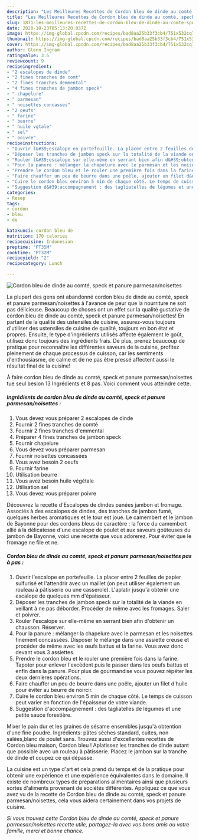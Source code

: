 ```yaml
---
description: "Les Meilleures Recettes de Cordon bleu de dinde au comté, speck et panure parmesan/noisettes"
title: "Les Meilleures Recettes de Cordon bleu de dinde au comté, speck et panure parmesan/noisettes"
slug: 1871-les-meilleures-recettes-de-cordon-bleu-de-dinde-au-comte-speck-et-panure-parmesan-noisettes
date: 2020-10-23T05:13:20.037Z
image: https://img-global.cpcdn.com/recipes/bad8aa25b33f3cb4/751x532cq70/cordon-bleu-de-dinde-au-comte-speck-et-panure-parmesannoisettes-photo-principale-de-la-recette.jpg
thumbnail: https://img-global.cpcdn.com/recipes/bad8aa25b33f3cb4/751x532cq70/cordon-bleu-de-dinde-au-comte-speck-et-panure-parmesannoisettes-photo-principale-de-la-recette.jpg
cover: https://img-global.cpcdn.com/recipes/bad8aa25b33f3cb4/751x532cq70/cordon-bleu-de-dinde-au-comte-speck-et-panure-parmesannoisettes-photo-principale-de-la-recette.jpg
author: Glenn Ingram
ratingvalue: 3.5
reviewcount: 9
recipeingredient:
- "2 escalopes de dinde"
- "2 fines tranches de comt"
- "2 fines tranches demmental"
- "4 fines tranches de jambon speck"
- " chapelure"
- " parmesan"
- " noisettes concasses"
- "2 oeufs"
- " farine"
- " beurre"
- " huile vgtale"
- " sel"
- " poivre"
recipeinstructions:
- "Ouvrir l&#39;escalope en portefeuille. La placer entre 2 feuilles de papier sulfurisé et l&#39;attendrir avec un maillet (on peut utiliser également un rouleau à pâtisserie ou une casserole). L&#39;aplatir jusqu&#39;à obtenir une escalope de quelques mm d&#39;épaisseur."
- "Déposer les tranches de jambon speck sur la totalité de la viande en veillant à ne pas déborder. Procéder de même avec les fromages. Saler et poivrer."
- "Rouler l&#39;escalope sur elle-même en serrant bien afin d&#39;obtenir un chausson. Réserver."
- "Pour la panure : mélanger la chapelure avec le parmesan et les noisettes finement concassées. Disposer le mélange dans une assiette creuse et procéder de même avec les œufs battus et la farine. Vous avez donc devant vous 3 assiettes."
- "Prendre le cordon bleu et le rouler une première fois dans la farine. Tapoter pour enlever l&#39;excédent puis le passer dans les oeufs battus et enfin dans la panure. Pour plus de gourmandise vous pouvez répéter les deux dernières opérations."
- "Faire chauffer un peu de beurre dans une poêle, ajouter un filet d&#39;huile pour éviter au beurre de noircir."
- "Cuire le cordon bleu environ 5 min de chaque côté. Le temps de cuisson peut varier en fonction de l&#39;épaisseur de votre viande."
- "Suggestion d&#39;accompagnement : des tagliatelles de légumes et une petite sauce forestière."
categories:
- Resep
tags:
- cordon
- bleu
- de

katakunci: cordon bleu de 
nutrition: 170 calories
recipecuisine: Indonesian
preptime: "PT35M"
cooktime: "PT32M"
recipeyield: "2"
recipecategory: Lunch

---
```



![Cordon bleu de dinde au comté, speck et panure parmesan/noisettes](https://img-global.cpcdn.com/recipes/bad8aa25b33f3cb4/751x532cq70/cordon-bleu-de-dinde-au-comte-speck-et-panure-parmesannoisettes-photo-principale-de-la-recette.jpg)

La plupart des gens ont abandonné cordon bleu de dinde au comté, speck et panure parmesan/noisettes à l'avance de peur que la nourriture ne soit pas délicieuse. Beaucoup de choses ont un effet sur la qualité gustative de cordon bleu de dinde au comté, speck et panure parmesan/noisettes! En partant de la qualité des ustensiles de cuisine, assurez-vous toujours d'utiliser des ustensiles de cuisine de qualité, toujours en bon état et propres. Ensuite, le type d'ingrédients utilisés affecte également le goût, utilisez donc toujours des ingrédients frais. De plus, prenez beaucoup de pratique pour reconnaître les différentes saveurs de la cuisine, profitez pleinement de chaque processus de cuisson, car les sentiments d'enthousiasme, de calme et de ne pas être pressé affectent aussi le résultat final de la cuisine!

<!--inarticleads1-->

À faire cordon bleu de dinde au comté, speck et panure parmesan/noisettes tue seul besion 13 Ingrédients et 8 pas. Voici comment vous atteindre cette.

##### Ingrédients de cordon bleu de dinde au comté, speck et panure parmesan/noisettes :

1. Vous devez vous préparer 2 escalopes de dinde
1. Fournir 2 fines tranches de comté
1. Fournir 2 fines tranches d&#39;emmental
1. Préparer 4 fines tranches de jambon speck
1. Fournir  chapelure
1. Vous devez vous préparer  parmesan
1. Fournir  noisettes concassées
1. Vous avez besoin 2 oeufs
1. Fournir  farine
1. Utilisation  beurre
1. Vous avez besoin  huile végétale
1. Utilisation  sel
1. Vous devez vous préparer  poivre


Découvrez la recette d&#39;Escalopes de dindes panées jambon et fromage. Associés à des escalopes de dindes, des tranches de jambon fumé, quelques herbes aromatiques et le tour est joué. Le camembert et le jambon de Bayonne pour des cordons bleus de caractère : la force du camembert allié à la délicatesse d&#39;une escalope de poulet et aux saveurs goûteuses du jambon de Bayonne, voici une recette que vous adorerez. Pour éviter que le fromage ne file et ne. 

<!--inarticleads2-->

##### Cordon bleu de dinde au comté, speck et panure parmesan/noisettes pas à pas :

1. Ouvrir l&#39;escalope en portefeuille. La placer entre 2 feuilles de papier sulfurisé et l&#39;attendrir avec un maillet (on peut utiliser également un rouleau à pâtisserie ou une casserole). L&#39;aplatir jusqu&#39;à obtenir une escalope de quelques mm d&#39;épaisseur.
1. Déposer les tranches de jambon speck sur la totalité de la viande en veillant à ne pas déborder. Procéder de même avec les fromages. Saler et poivrer.
1. Rouler l&#39;escalope sur elle-même en serrant bien afin d&#39;obtenir un chausson. Réserver.
1. Pour la panure : mélanger la chapelure avec le parmesan et les noisettes finement concassées. Disposer le mélange dans une assiette creuse et procéder de même avec les œufs battus et la farine. Vous avez donc devant vous 3 assiettes.
1. Prendre le cordon bleu et le rouler une première fois dans la farine. Tapoter pour enlever l&#39;excédent puis le passer dans les oeufs battus et enfin dans la panure. Pour plus de gourmandise vous pouvez répéter les deux dernières opérations.
1. Faire chauffer un peu de beurre dans une poêle, ajouter un filet d&#39;huile pour éviter au beurre de noircir.
1. Cuire le cordon bleu environ 5 min de chaque côté. Le temps de cuisson peut varier en fonction de l&#39;épaisseur de votre viande.
1. Suggestion d&#39;accompagnement : des tagliatelles de légumes et une petite sauce forestière.


Mixer le pain dur et les graines de sésame ensembles jusqu&#39;à obtention d&#39;une fine poudre. Ingrédients: pâtes sèches standard, cuites, non salées,blanc de poulet sans. Trouvez aussi d&#39;excellentes recettes de Cordon bleu maison, Cordon bleu ! Aplatissez les tranches de dinde autant que possible avec un rouleau à pâtisserie. Placez le jambon sur la tranche de dinde et coupez ce qui dépasse. 

<!--inarticleads1-->

<p>
La cuisine est un type d'art et cela prend du temps et de la pratique pour obtenir une expérience et une expérience équivalentes dans le domaine. Il existe de nombreux types de préparations alimentaires ainsi que plusieurs sortes d'aliments provenant de sociétés différentes. Appliquez ce que vous avez vu de la recette de Cordon bleu de dinde au comté, speck et panure parmesan/noisettes, cela vous aidera certainement dans vos projets de cuisine.
</p>

<p>
<i>Si vous trouvez cette Cordon bleu de dinde au comté, speck et panure parmesan/noisettes recette utile, partagez-la avec vos bons amis ou votre famille, merci et bonne chance.</i>
</p>

